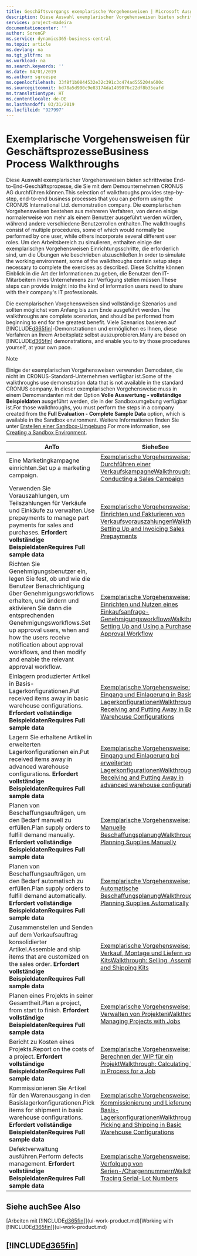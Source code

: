 ```yaml
---
title: Geschäftsvorgangs exemplarische Vorgehensweisen | Microsoft Ausgleich.
description: Diese Auswahl exemplarischer Vorgehensweisen bieten schrittweise End-to-End-Geschäftsprozesse, die Sie mit dem Demounternehmen CRONUS AG durchführen können. Die exemplarischen Vorgehensweisen bestehen aus mehreren Verfahren, von denen einige normalerweise von mehr als einem Benutzer ausgeführt werden würden, während andere verschiedene Benutzerrollen enthalten. Um den Arbeitsbereich zu simulieren, enthalten einige der exemplarischen Vorgehensweisen Einrichtungsschritte, die erforderlich sind, um die Übungen wie beschrieben abzuschließen. Diese Schritte können Einblick in die Art der Informationen zu geben, die Benutzer den IT-Mitarbeitern ihres Unternehmens zur Verfügung stellen müssen.
services: project-madeira
documentationcenter: ''
author: SorenGP
ms.service: dynamics365-business-central
ms.topic: article
ms.devlang: na
ms.tgt_pltfrm: na
ms.workload: na
ms.search.keywords: ''
ms.date: 04/01/2019
ms.author: sgroespe
ms.openlocfilehash: 33f8f1b0844532e32c391c3c474ad555204a600c
ms.sourcegitcommit: bd78a5d990c9e83174da1409076c22df8b35eafd
ms.translationtype: HT
ms.contentlocale: de-DE
ms.lasthandoff: 03/31/2019
ms.locfileid: "927997"
---
```

# <a name="business-process-walkthroughs"></a><span data-ttu-id="6b6e6-106">Exemplarische Vorgehensweisen für Geschäftsprozesse</span><span class="sxs-lookup"><span data-stu-id="6b6e6-106">Business Process Walkthroughs</span></span>
<span data-ttu-id="6b6e6-107">Diese Auswahl exemplarischer Vorgehensweisen bieten schrittweise End-to-End-Geschäftsprozesse, die Sie mit dem Demounternehmen CRONUS AG durchführen können.</span><span class="sxs-lookup"><span data-stu-id="6b6e6-107">This selection of walkthroughs provides step-by-step, end-to-end business processes that you can perform using the CRONUS International Ltd. demonstration company.</span></span> <span data-ttu-id="6b6e6-108">Die exemplarischen Vorgehensweisen bestehen aus mehreren Verfahren, von denen einige normalerweise von mehr als einem Benutzer ausgeführt werden würden, während andere verschiedene Benutzerrollen enthalten.</span><span class="sxs-lookup"><span data-stu-id="6b6e6-108">The walkthroughs consist of multiple procedures, some of which would normally be performed by one user, while others incorporate several different user roles.</span></span> <span data-ttu-id="6b6e6-109">Um den Arbeitsbereich zu simulieren, enthalten einige der exemplarischen Vorgehensweisen Einrichtungsschritte, die erforderlich sind, um die Übungen wie beschrieben abzuschließen.</span><span class="sxs-lookup"><span data-stu-id="6b6e6-109">In order to simulate the working environment, some of the walkthroughs contain setup steps necessary to complete the exercises as described.</span></span> <span data-ttu-id="6b6e6-110">Diese Schritte können Einblick in die Art der Informationen zu geben, die Benutzer den IT-Mitarbeitern ihres Unternehmens zur Verfügung stellen müssen.</span><span class="sxs-lookup"><span data-stu-id="6b6e6-110">These steps can provide insight into the kind of information users need to share with their company's IT professionals.</span></span>  

 <span data-ttu-id="6b6e6-111">Die exemplarischen Vorgehensweisen sind vollständige Szenarios und sollten möglichst vom Anfang bis zum Ende ausgeführt werden.</span><span class="sxs-lookup"><span data-stu-id="6b6e6-111">The walkthroughs are complete scenarios, and should be performed from beginning to end for the greatest benefit.</span></span> <span data-ttu-id="6b6e6-112">Viele Szenarios basieren auf [!INCLUDE[d365fin](includes/d365fin_md.md)]-Demonstrationen und ermöglichen es Ihnen, diese Verfahren an Ihrem Arbeitsplatz selbst auszuprobieren.</span><span class="sxs-lookup"><span data-stu-id="6b6e6-112">Many are based on [!INCLUDE[d365fin](includes/d365fin_md.md)] demonstrations, and enable you to try those procedures yourself, at your own pace.</span></span>  

> [!NOTE]
> <span data-ttu-id="6b6e6-113">Einige der exemplarischen Vorgehensweisen verwenden Demodaten, die nicht im CRONUS-Standard-Unternehmen verfügbar ist.</span><span class="sxs-lookup"><span data-stu-id="6b6e6-113">Some of the walkthroughs use demonstration data that is not available in the standard CRONUS company.</span></span> <span data-ttu-id="6b6e6-114">In dieser exemplarischen Vorgehensweise muss in einem Demomandanten mit der Option **Volle Auswertung - vollständige Beispieldaten** ausgeführt werden, die in der Sandboxumgebung verfügbar ist.</span><span class="sxs-lookup"><span data-stu-id="6b6e6-114">For those walkthroughs, you must perform the steps in a company created from the **Full Evaluation - Complete Sample Data** option, which is available in the Sandbox environment.</span></span> <span data-ttu-id="6b6e6-115">Weitere Informationen finden Sie unter [Erstellen einer Sandbox-Umgebung](across-how-create-sandbox-environment.md).</span><span class="sxs-lookup"><span data-stu-id="6b6e6-115">For more information, see [Creating a Sandbox Environment](across-how-create-sandbox-environment.md).</span></span>

|<span data-ttu-id="6b6e6-116">An</span><span class="sxs-lookup"><span data-stu-id="6b6e6-116">To</span></span>|<span data-ttu-id="6b6e6-117">Siehe</span><span class="sxs-lookup"><span data-stu-id="6b6e6-117">See</span></span>|  
|--------|---------|  
|<span data-ttu-id="6b6e6-118">Eine Marketingkampagne einrichten.</span><span class="sxs-lookup"><span data-stu-id="6b6e6-118">Set up a marketing campaign.</span></span>|[<span data-ttu-id="6b6e6-119">Exemplarische Vorgehensweise: Durchführen einer Verkaufskampagne</span><span class="sxs-lookup"><span data-stu-id="6b6e6-119">Walkthrough: Conducting a Sales Campaign</span></span>](walkthrough-conducting-a-sales-campaign.md)|  
|<span data-ttu-id="6b6e6-120">Verwenden Sie Vorauszahlungen, um Teilszahlungen für Verkäufe und Einkäufe zu verwalten.</span><span class="sxs-lookup"><span data-stu-id="6b6e6-120">Use prepayments to manage part payments for sales and purchases.</span></span> <span data-ttu-id="6b6e6-121">**Erfordert vollständige Beispieldaten**</span><span class="sxs-lookup"><span data-stu-id="6b6e6-121">**Requires Full sample data**</span></span> |[<span data-ttu-id="6b6e6-122">Exemplarische Vorgehensweise: Einrichten und Fakturieren von Verkaufsvorauszahlungen</span><span class="sxs-lookup"><span data-stu-id="6b6e6-122">Walkthrough: Setting Up and Invoicing Sales Prepayments</span></span>](walkthrough-setting-up-and-invoicing-sales-prepayments.md)|  
|<span data-ttu-id="6b6e6-123">Richten Sie Genehmigungsbenutzer ein, legen Sie fest, ob und wie die Benutzer Benachrichtigung über Genehmigungsworkflows erhalten, und ändern und aktivieren Sie dann die entsprechenden Genehmigungsworkflows.</span><span class="sxs-lookup"><span data-stu-id="6b6e6-123">Set up approval users, when and how the users receive notification about approval workflows, and then modify and enable the relevant approval workflow.</span></span>|[<span data-ttu-id="6b6e6-124">Exemplarische Vorgehensweise: Einrichten und Nutzen eines Einkaufsanfrage-Genehmigungsworkflows</span><span class="sxs-lookup"><span data-stu-id="6b6e6-124">Walkthrough: Setting Up and Using a Purchase Approval Workflow</span></span>](walkthrough-setting-up-and-using-a-purchase-approval-workflow.md)|  
|<span data-ttu-id="6b6e6-125">Einlagern produzierter Artikel in Basis-Lagerkonfigurationen.</span><span class="sxs-lookup"><span data-stu-id="6b6e6-125">Put received items away in basic warehouse configurations.</span></span> <span data-ttu-id="6b6e6-126">**Erfordert vollständige Beispieldaten**</span><span class="sxs-lookup"><span data-stu-id="6b6e6-126">**Requires Full sample data**</span></span>|[<span data-ttu-id="6b6e6-127">Exemplarische Vorgehensweise: Eingang und Einlagerung in Basis-Lagerkonfigurationen</span><span class="sxs-lookup"><span data-stu-id="6b6e6-127">Walkthrough: Receiving and Putting Away in Basic Warehouse Configurations</span></span>](walkthrough-receiving-and-putting-away-in-basic-warehousing.md)|  
|<span data-ttu-id="6b6e6-128">Lagern Sie erhaltene Artikel in erweiterten Lagerkonfigurationen ein.</span><span class="sxs-lookup"><span data-stu-id="6b6e6-128">Put received items away in advanced warehouse configurations.</span></span> <span data-ttu-id="6b6e6-129">**Erfordert vollständige Beispieldaten**</span><span class="sxs-lookup"><span data-stu-id="6b6e6-129">**Requires Full sample data**</span></span>|[<span data-ttu-id="6b6e6-130">Exemplarische Vorgehensweise: Eingang und Einlagerung bei erweiterten Lagerkonfigurationen</span><span class="sxs-lookup"><span data-stu-id="6b6e6-130">Walkthrough: Receiving and Putting Away in advanced warehouse configurations</span></span>](walkthrough-receiving-and-putting-away-in-advanced-warehousing.md)|  
|<span data-ttu-id="6b6e6-131">Planen von Beschaffungsaufträgen, um den Bedarf manuell zu erfüllen.</span><span class="sxs-lookup"><span data-stu-id="6b6e6-131">Plan supply orders to fulfill demand manually.</span></span> <span data-ttu-id="6b6e6-132">**Erfordert vollständige Beispieldaten**</span><span class="sxs-lookup"><span data-stu-id="6b6e6-132">**Requires Full sample data**</span></span>|[<span data-ttu-id="6b6e6-133">Exemplarische Vorgehensweise: Manuelle Beschaffungsplanung</span><span class="sxs-lookup"><span data-stu-id="6b6e6-133">Walkthrough: Planning Supplies Manually</span></span>](walkthrough-planning-supplies-manually.md)|  
|<span data-ttu-id="6b6e6-134">Planen von Beschaffungsaufträgen, um den Bedarf automatisch zu erfüllen.</span><span class="sxs-lookup"><span data-stu-id="6b6e6-134">Plan supply orders to fulfill demand automatically.</span></span> <span data-ttu-id="6b6e6-135">**Erfordert vollständige Beispieldaten**</span><span class="sxs-lookup"><span data-stu-id="6b6e6-135">**Requires Full sample data**</span></span>|[<span data-ttu-id="6b6e6-136">Exemplarische Vorgehensweise: Automatische Beschaffungsplanung</span><span class="sxs-lookup"><span data-stu-id="6b6e6-136">Walkthrough: Planning Supplies Automatically</span></span>](walkthrough-planning-supplies-automatically.md)|  
|<span data-ttu-id="6b6e6-137">Zusammenstellen und Senden auf dem Verkaufsauftrag konsolidierter Artikel.</span><span class="sxs-lookup"><span data-stu-id="6b6e6-137">Assemble and ship items that are customized on the sales order.</span></span> <span data-ttu-id="6b6e6-138">**Erfordert vollständige Beispieldaten**</span><span class="sxs-lookup"><span data-stu-id="6b6e6-138">**Requires Full sample data**</span></span>|[<span data-ttu-id="6b6e6-139">Exemplarische Vorgehensweise: Verkauf, Montage und Liefern von Kits</span><span class="sxs-lookup"><span data-stu-id="6b6e6-139">Walkthrough: Selling, Assembling, and Shipping Kits</span></span>](walkthrough-selling-assembling-and-shipping-kits.md)|  
|<span data-ttu-id="6b6e6-140">Planen eines Projekts in seiner Gesamtheit.</span><span class="sxs-lookup"><span data-stu-id="6b6e6-140">Plan a project, from start to finish.</span></span> <span data-ttu-id="6b6e6-141">**Erfordert vollständige Beispieldaten**</span><span class="sxs-lookup"><span data-stu-id="6b6e6-141">**Requires Full sample data**</span></span>|[<span data-ttu-id="6b6e6-142">Exemplarische Vorgehensweise: Verwalten von Projekten</span><span class="sxs-lookup"><span data-stu-id="6b6e6-142">Walkthrough: Managing Projects with Jobs</span></span>](walkthrough-managing-projects-with-jobs.md)|  
|<span data-ttu-id="6b6e6-143">Bericht zu Kosten eines Projekts.</span><span class="sxs-lookup"><span data-stu-id="6b6e6-143">Report on the costs of a project.</span></span> <span data-ttu-id="6b6e6-144">**Erfordert vollständige Beispieldaten**</span><span class="sxs-lookup"><span data-stu-id="6b6e6-144">**Requires Full sample data**</span></span>|[<span data-ttu-id="6b6e6-145">Exemplarische Vorgehensweise: Berechnen der WIP für ein Projekt</span><span class="sxs-lookup"><span data-stu-id="6b6e6-145">Walkthrough: Calculating Work in Process for a Job</span></span>](walkthrough-calculating-work-in-process-for-a-job.md)|  
|<span data-ttu-id="6b6e6-146">Kommissionieren Sie Artikel für den Warenausgang in den Basislagerkonfigurationen.</span><span class="sxs-lookup"><span data-stu-id="6b6e6-146">Pick items for shipment in basic warehouse configurations.</span></span> <span data-ttu-id="6b6e6-147">**Erfordert vollständige Beispieldaten**</span><span class="sxs-lookup"><span data-stu-id="6b6e6-147">**Requires Full sample data**</span></span>|[<span data-ttu-id="6b6e6-148">Exemplarische Vorgehensweise: Kommissionierung und Lieferung in Basis-Lagerkonfigurationen</span><span class="sxs-lookup"><span data-stu-id="6b6e6-148">Walkthrough: Picking and Shipping in Basic Warehouse Configurations</span></span>](walkthrough-picking-and-shipping-in-basic-warehousing.md)|  
|<span data-ttu-id="6b6e6-149">Defektverwaltung ausführen.</span><span class="sxs-lookup"><span data-stu-id="6b6e6-149">Perform defects management.</span></span> <span data-ttu-id="6b6e6-150">**Erfordert vollständige Beispieldaten**</span><span class="sxs-lookup"><span data-stu-id="6b6e6-150">**Requires Full sample data**</span></span>|[<span data-ttu-id="6b6e6-151">Exemplarische Vorgehensweise: Verfolgung von Serien-/Chargennummern</span><span class="sxs-lookup"><span data-stu-id="6b6e6-151">Walkthrough: Tracing Serial-Lot Numbers</span></span>](walkthrough-tracing-serial-lot-numbers.md)|  

## <a name="see-also"></a><span data-ttu-id="6b6e6-152">Siehe auch</span><span class="sxs-lookup"><span data-stu-id="6b6e6-152">See Also</span></span>
<span data-ttu-id="6b6e6-153">[Arbeiten mit [!INCLUDE[d365fin](includes/d365fin_md.md)]](ui-work-product.md)</span><span class="sxs-lookup"><span data-stu-id="6b6e6-153">[Working with [!INCLUDE[d365fin](includes/d365fin_md.md)]](ui-work-product.md)</span></span>  

## [!INCLUDE[d365fin](includes/free_trial_md.md)]  
